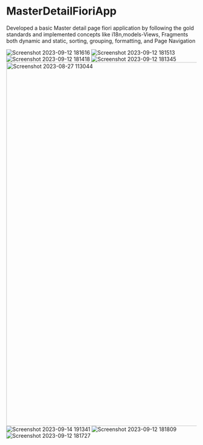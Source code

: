 # MasterDetailFioriApp
Developed a basic Master detail page fiori application by following the gold standards and implemented concepts like i18n,models-Views, Fragments both dynamic and static, sorting, grouping, formatting, and Page Navigation

![Screenshot 2023-09-12 181616](https://github.com/SivamanikantaGandham/MasterDetailFioriApp/assets/62531563/145bb00a-3fa8-429f-9d2f-e656423ca48b)
![Screenshot 2023-09-12 181513](https://github.com/SivamanikantaGandham/MasterDetailFioriApp/assets/62531563/1d0439eb-9507-4e8f-bad7-a46c3212f035)
![Screenshot 2023-09-12 181418](https://github.com/SivamanikantaGandham/MasterDetailFioriApp/assets/62531563/2cb120f7-a045-4868-92b3-38b8e8b4d3f1)
![Screenshot 2023-09-12 181345](https://github.com/SivamanikantaGandham/MasterDetailFioriApp/assets/62531563/361f8d15-c90a-438e-8923-abcc8f2879ef)
<img width="960" alt="Screenshot 2023-08-27 113044" src="https://github.com/SivamanikantaGandham/MasterDetailFioriApp/assets/62531563/b40d5f11-3835-4871-8139-789e02cb6a6b">
![Screenshot 2023-09-14 191341](https://github.com/SivamanikantaGandham/MasterDetailFioriApp/assets/62531563/23c74257-26e4-4342-9dc6-d7dde9df2fed)
![Screenshot 2023-09-12 181809](https://github.com/SivamanikantaGandham/MasterDetailFioriApp/assets/62531563/60122eb6-9ea1-42e0-9df4-d5dcf547f05c)
![Screenshot 2023-09-12 181727](https://github.com/SivamanikantaGandham/MasterDetailFioriApp/assets/62531563/a789a99f-28af-4635-b460-ae15a9e54c91)
